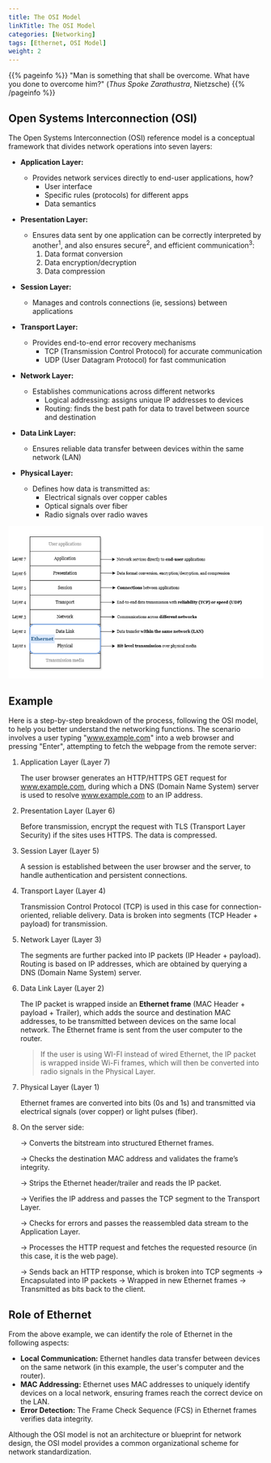 ```yaml
---
title: The OSI Model
linkTitle: The OSI Model
categories: [Networking]
tags: [Ethernet, OSI Model]
weight: 2
---
```



{{% pageinfo %}}
"Man is something that shall be overcome. What have you done to overcome him?" (_Thus Spoke Zarathustra_, Nietzsche)
{{% /pageinfo %}}



## Open Systems Interconnection (OSI)

The Open Systems Interconnection (OSI) reference model is a conceptual framework that divides network operations into seven layers:

* **Application Layer:**
    * Provides ​network services directly to end-user applications, how?
        * User interface
        * Specific rules (protocols) for different apps
        * Data semantics
* **Presentation Layer:**   
    * Ensures data sent by one application can be correctly interpreted by another<sup>1</sup>, and also ensures secure<sup>2</sup>, and efficient communication<sup>3</sup>:
        1. Data format conversion
        2. Data encryption/decryption
        3. Data compression

* **Session Layer:**
    * Manages and controls connections (ie, sessions) between applications     

* **Transport Layer:** 
    * Provides end-to-end error recovery mechanisms
        - TCP (Transmission Control Protocol) for accurate communication
        - UDP (User Datagram Protocol) for fast communication

* **Network Layer:** 
    * Establishes communications across different networks
        - Logical addressing: assigns unique IP addresses to devices
        - Routing: finds the best path for data to travel between source and destination

* **Data Link Layer:** 
    * Ensures ​reliable data transfer between devices within the same network (LAN)

* **Physical Layer:** 
    * Defines how data is transmitted as:
        * Electrical signals over copper cables
        * Optical signals over fiber
        * Radio signals over radio waves


![OSI Model](/content/en/docs/intro_to_ethernet/figures/osi-model.png)

## Example

Here is a step-by-step breakdown of the process, following the OSI model, to help you better understand the networking functions. The scenario involves a user typing "www.example.com" into a web browser and pressing "Enter", attempting to fetch the webpage from the remote server:

1. Application Layer (Layer 7)  

    The user browser generates an ​HTTP/HTTPS GET request for www.example.com, during which a DNS (Domain Name System) server is used to resolve www.example.com to an IP address.

2. Presentation Layer (Layer 6) 

    Before transmission, encrypt the request with TLS (Transport Layer Security) if the sites uses HTTPS. The data is compressed.

3. Session Layer (Layer 5)   

    A session is established between the user browser and the server, to handle authentication and persistent connections.

4. Transport Layer (Layer 4)  

     Transmission Control Protocol (TCP) is used in this case for connection-oriented, reliable delivery. Data is broken into ​segments (TCP Header + payload) for transmission.

5. Network Layer (Layer 3)     

    The segments are further packed into IP packets (IP Header + payload). Routing is based on IP addresses, which are obtained by querying a DNS (Domain Name System) server.

6. Data Link Layer (Layer 2)   

    The IP packet is wrapped inside an **Ethernet frame** (MAC Header + payload + Trailer), which adds the source and destination MAC addresses, to be transmitted between devices on the ​same local network. The Ethernet frame is sent from the user computer to the router.     
    
    > If the user is using WI-FI instead of wired Ethernet, the IP packet is wrapped inside Wi-Fi frames, which will then be converted into ​radio signals in the Physical Layer. 

7. Physical Layer (Layer 1)

    Ethernet frames are converted into ​bits (0s and 1s) and transmitted via ​electrical signals (over copper) or ​light pulses (fiber).

8. On the server side:  

    &rarr; Converts the bitstream into structured ​Ethernet frames. 

    &rarr; Checks the ​destination MAC address and validates the frame’s integrity.   

    &rarr; Strips the Ethernet header/trailer and reads the IP packet.   

    &rarr; Verifies the IP address and passes the TCP segment to the Transport Layer.   

    &rarr; Checks for errors and passes the reassembled data stream to the Application Layer.  

    &rarr; Processes the HTTP request and fetches the requested resource (in this case, it is the web page).  

    &rarr; Sends back an HTTP response, which is broken into TCP segments  &rarr;  ​Encapsulated into IP packets &rarr;  ​Wrapped in new Ethernet frames &rarr;  ​Transmitted as bits back to the client.



## Role of Ethernet


From the above example, we can identify the role of Ethernet in the following aspects:

* **Local Communication:** Ethernet handles data transfer between devices on the same network (in this example, the user's computer and the router).
* **MAC Addressing:** Ethernet uses MAC addresses to uniquely identify devices on a ​local network, ensuring frames reach the correct device on the LAN.
* **​Error Detection:** The Frame Check Sequence (FCS) in Ethernet frames verifies data integrity.


Although the OSI model is not an architecture or blueprint for network design, the OSI model provides a common organizational scheme for network standardization.





